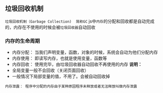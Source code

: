 
## 垃圾回收机制
`垃圾回收机制（Garbage Collection)  简称GC` 
js中`内存`的分配和回收都是自动完成的，内存在不使用的时候会被`垃圾回收器`自动回收


### 内存的生命周期
- 内存分配： 当我们声明变量，函数，对象的时候，系统会自动为他们分配内存
- 内存使用： 即读写内存，也就是使用变量，函数等
- 内存回收： 使用完毕，由垃圾回收器自动回收不再使用的内存
**说明：**
- 全局变量一般不会回收（关闭页面回收）
- 一般情况下局部变量的值，不用了。会被自动回收掉
  
`内存泄露： 程序中分配的内存由于某种原因程序未释放或者无法释放叫做内存泄露`
